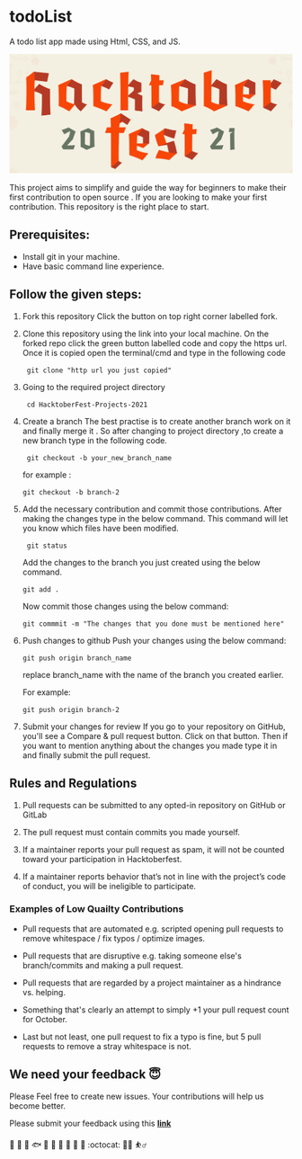 # todoList 
A todo list app made using Html, CSS, and JS.

<a><img src="HACKTOBER.png" width="1000px"></a>


This project aims to simplify and guide the way for beginners to make their first contribution to open source . 
If you are looking to make your first contribution. This repository is the right place to start.

## Prerequisites:
* Install git in your machine.
* Have basic command line experience.

## Follow the given steps:

1. Fork this repository 
   Click the button on top right corner labelled fork.

2. Clone this repository using the link into your local machine.
   On the forked repo click the green button labelled code and copy the https url.
   Once it is copied open the terminal/cmd and type in the following code
   ```
    git clone "http url you just copied"
    ```
    
3. Going to the required project directory

   ```
    cd HacktoberFest-Projects-2021
    ```

4. Create a branch
   The best practise is to create another branch work on it and finally merge it .
   So after changing to project directory ,to create a new branch type in the following code.
   ```
    git checkout -b your_new_branch_name
    ```
    for example : 
    ```
    git checkout -b branch-2
    ``` 

5. Add the necessary contribution and commit those contributions.
    After making the changes type in the below command. This command will let you know which files have been modified.
   ```
    git status 
    ```
    Add the changes to the branch you just created using the below command.
     ```
    git add .
    ``` 
    Now commit those changes using the below command:
    
     ```
    git commmit -m "The changes that you done must be mentioned here"
    ```
<!--  
6. Merge the branch into the main branch -->

6. Push changes to github
   Push your changes using the below command:

    ```
    git push origin branch_name
    ```
    replace branch_name with the name of the branch you created earlier.
    
    For example:
    
    ```
    git push origin branch-2
    ```
7. Submit your changes for review
    If you go to your repository on GitHub, you'll see a Compare & pull request button. Click on that button.
    Then if you want to mention anything about the changes you made type it in and finally submit the pull request.

## Rules and Regulations

1. Pull requests can be submitted to any opted-in repository on GitHub or GitLab

2. The pull request must contain commits you made yourself.

3. If a maintainer reports your pull request as spam, it will not be counted toward your participation in Hacktoberfest.

4. If a maintainer reports behavior that’s not in line with the project’s code of conduct, you will be ineligible to participate.


### Examples of Low Quailty Contributions

+ Pull requests that are automated e.g. scripted opening pull requests to remove whitespace / fix typos / optimize images.

+ Pull requests that are disruptive e.g. taking someone else's branch/commits and making a pull request.

+ Pull requests that are regarded by a project maintainer as a hindrance vs. helping.

+ Something that's clearly an attempt to simply +1 your pull request count for October.

+ Last but not least, one pull request to fix a typo is fine, but 5 pull requests to remove a stray whitespace is not.


## We need your feedback :innocent:

Please Feel free to create new issues. Your contributions will help us become better.

Please submit your feedback using this **[link](https://github.com/Anushka7310/todoList/issues/new/choose)**

:deciduous_tree: :mushroom: :shell: :fish: :frog: :honeybee: :turtle: :rooster: :whale2: :monkey: :octocat: :surfing_man: :basketball_man:
